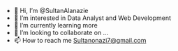 - 👋 Hi, I’m @SultanAlanazie
- 👀 I’m interested in Data Analyst and Web Development
- 🌱 I’m currently learning more
- 💞️ I’m looking to collaborate on ...
- 📫 How to reach me Sultanonazi7@gmail.com

